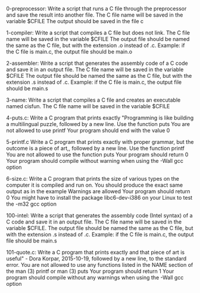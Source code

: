 0-preprocessor: Write a script that runs a C file through the preprocessor and save the result into another file.
		The C file name will be saved in the variable $CFILE
		The output should be saved in the file c

1-compiler: Write a script that compiles a C file but does not link.
		The C file name will be saved in the variable $CFILE
		The output file should be named the same as the C file, but with the extension .o instead of .c.
		Example: if the C file is main.c, the output file should be main.o

		
2-assembler: Write a script that generates the assembly code of a C code and save it in an output file.
		The C file name will be saved in the variable $CFILE
		The output file should be named the same as the C file, but with the extension .s instead of .c.
		Example: if the C file is main.c, the output file should be main.s


3-name:	     Write a script that compiles a C file and creates an executable named cisfun.
		The C file name will be saved in the variable $CFILE
	

4-puts.c:    Write a C program that prints exactly "Programming is like building a multilingual puzzle, followed by a new line.
		Use the function puts
		You are not allowed to use printf
		Your program should end with the value 0


5-printf.c	Write a C program that prints exactly with proper grammar, but the outcome is a piece of art,, followed by a new line.
			Use the function printf
			You are not allowed to use the function puts
			Your program should return 0
			Your program should compile without warning when using the -Wall gcc option



6-size.c:	Write a C program that prints the size of various types on the computer it is compiled and run on.
			You should produce the exact same output as in the example
			Warnings are allowed
			Your program should return 0
			You might have to install the package libc6-dev-i386 on your Linux to test the -m32 gcc option


100-intel:	Write a script that generates the assembly code (Intel syntax) of a C code and save it in an output file.
			The C file name will be saved in the variable $CFILE.
			The output file should be named the same as the C file, but with the extension .s instead of .c.
			Example: if the C file is main.c, the output file should be main.s


101-quote.c:	Write a C program that prints exactly and that piece of art is useful" - Dora Korpar, 2015-10-19, followed by a new line, to the standard error.
			You are not allowed to use any functions listed in the NAME section of the man (3) printf or man (3) puts
			Your program should return 1
			Your program should compile without any warnings when using the -Wall gcc option
